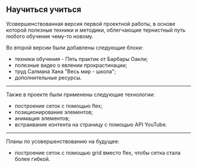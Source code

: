 **Научиться учиться**
-------

Усовершенствованная версия первой проектной работы, в основе которой полезные техники и методики, облегчающие тернистный путь любого обучения чему-то новому.

Во второй версии были добавлены следующие блоки:
- техники обучения - Пять практик от Барбары Оакли;
- полезные видео о явлении прокрастинации;
- труд Салмана Хана "Весь мир - школа";
- дополнительные ресурсы.
--------
Также в проекте были применены следующие технологии: 
- построение сеток с помощью flex;
- позиционирование элементов;
- анимация элементов;
- встраивание контента на страницу с помощью API YouTube.
--------
Планы по усовершенствованию на будущее:
- построение сеток с помощью grid вместо flex, чтобы сетка стала более гибкой.  